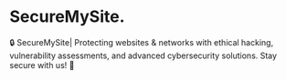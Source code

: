 # SecureMySite.
🔒 SecureMySite| Protecting websites &amp; networks with ethical hacking, vulnerability assessments, and advanced cybersecurity solutions. Stay secure with us! 🚀
